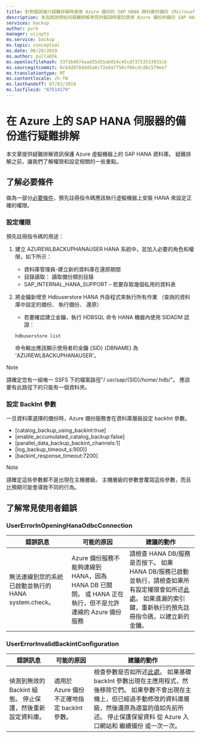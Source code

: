 ```yaml
---
title: 針對錯誤進行疑難排解時使用 Azure 備份的 SAP HANA 資料庫的備份 |Microsoft Docs
description: 本指南說明如何疑難排解常見的錯誤時嘗試使用 Azure 備份的備份 SAP HANA 資料庫。
services: backup
author: pvrk
manager: vijayts
ms.service: backup
ms.topic: conceptual
ms.date: 06/28/2019
ms.author: pullabhk
ms.openlocfilehash: 33f1b4674aad35d55ab014c45cd73753533931cb
ms.sourcegitcommit: 6cb4dd784dd5a6c72edaff56cf6bcdcd8c579ee7
ms.translationtype: MT
ms.contentlocale: zh-TW
ms.lasthandoff: 07/02/2019
ms.locfileid: "67514179"
---
```

# <a name="troubleshoot-back-up-of-sap-hana-server-on-azure"></a>在 Azure 上的 SAP HANA 伺服器的備份進行疑難排解

本文章提供疑難排解資訊保護 Azure 虛擬機器上的 SAP HANA 資料庫。 疑難排解之前，讓我們了解權限和設定相關的一些重點。

## <a name="understanding-pre-requisites"></a>了解必要條件

做為一部分[必要條件](backup-azure-sap-hana-database.md#prerequisites)，預先註冊指令碼應該執行虛擬機器上安裝 HANA 來設定正確的權限。

### <a name="setting-up-permissions"></a>設定權限

預先註冊指令碼的用途：

1. 建立 AZUREWLBACKUPHANAUSER HANA 系統中，並加入必要的角色和權限，如下所示：
    - 資料庫管理員-建立新的資料庫在還原期間
    - 目錄讀取： 讀取備份類別目錄
    - SAP_INTERNAL_HANA_SUPPORT – 若要存取幾個私用的資料表
2. 將金鑰新增至 Hdbuserstore HANA 外掛程式來執行所有作業 （查詢的資料庫中設定的備份、 執行備份、 還原）
   
   - 若要確認建立金鑰，執行 HDBSQL 命令 HANA 機器內使用 SIDADM 認證：

    ``` hdbsql
    hdbuserstore list
    ```
    
    命令輸出應該顯示使用者的金鑰 {SID} {DBNAME} 為 'AZUREWLBACKUPHANAUSER'。

> [!NOTE]
> 請確定您有一組唯一 SSFS 下的檔案路徑"/ usr/sap/{SID}/home/.hdb/"。 應該要有此路徑下的只能有一個資料夾。

### <a name="setting-up-backint-parameters"></a>設定 BackInt 參數

一旦資料庫選擇的備份時，Azure 備份服務會在資料庫層級設定 backInt 參數。

- [catalog_backup_using_backint:true]
- [enable_accumulated_catalog_backup:false]
- [parallel_data_backup_backint_channels:1]
- [log_backup_timeout_s:900)]
- [backint_response_timeout:7200]

> [!NOTE]
> 請確定這些參數都不是出現在主機層級。 主機層級的參數會覆寫這些參數，而且比預期可能會導致不同的行為。

## <a name="understanding-common-user-errors"></a>了解常見使用者錯誤

### <a name="usererrorinopeninghanaodbcconnection"></a>UserErrorInOpeningHanaOdbcConnection

| 錯誤訊息 | 可能的原因 | 建議的動作 |
|---|---|---|
| 無法連線到您的系統已啟動並執行的 HANA system.check。| Azure 備份服務不能夠連線到 HANA，因為 HANA DB 已關閉。 或 HANA 正在執行，但不是允許連線的 Azure 備份服務 | 請檢查 HANA DB/服務是否按下。 如果 HANA DB/服務已啟動並執行，請檢查如果所有設定權限會如所述[此處](#setting-up-permissions)。 如果遺漏的索引鍵，重新執行的預先註冊指令碼，以建立新的金鑰。 |

### <a name="usererrorinvalidbackintconfiguration"></a>UserErrorInvalidBackintConfiguration

| 錯誤訊息 | 可能的原因 | 建議的動作 |
|---|---|---|
| 偵測到無效的 Backint 組態。 停止保護，然後重新設定資料庫。| 適用於 Azure 備份不正確地指定 backInt 參數。 | 檢查參數是否如所述[此處](#setting-up-backint-parameters)。 如果基礎 backInt 參數出現在主應用程式，然後移除它們。 如果參數不會出現在主機上，但已經過手動修改的資料庫層級，然後還原為適當的值如先前所述。 停止保護保留資料 從 Azure 入口網站和 繼續備份 或一次一次。|
